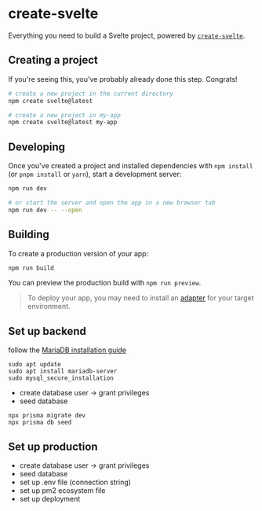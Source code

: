 # create-svelte

Everything you need to build a Svelte project, powered by [`create-svelte`](https://github.com/sveltejs/kit/tree/main/packages/create-svelte).

## Creating a project

If you're seeing this, you've probably already done this step. Congrats!

```bash
# create a new project in the current directory
npm create svelte@latest

# create a new project in my-app
npm create svelte@latest my-app
```

## Developing

Once you've created a project and installed dependencies with `npm install` (or `pnpm install` or `yarn`), start a development server:

```bash
npm run dev

# or start the server and open the app in a new browser tab
npm run dev -- --open
```

## Building

To create a production version of your app:

```bash
npm run build
```

You can preview the production build with `npm run preview`.

> To deploy your app, you may need to install an [adapter](https://kit.svelte.dev/docs/adapters) for your target environment.

## Set up backend

follow the [MariaDB installation guide](https://www.digitalocean.com/community/tutorials/how-to-install-mariadb-on-ubuntu-22-04)

```shell
sudo apt update
sudo apt install mariadb-server
sudo mysql_secure_installation
```

- create database user -> grant privileges
- seed database

```shell
npx prisma migrate dev
npx prisma db seed
```

## Set up production

- create database user -> grant privileges
- seed database
- set up .env file (connection string)
- set up pm2 ecosystem file
- set up deployment
